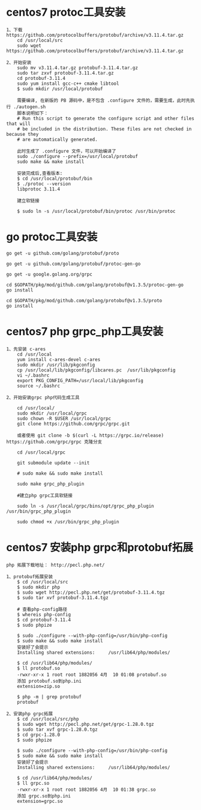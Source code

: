 # centos7 protoc工具安装

    1、下载https://github.com/protocolbuffers/protobuf/archive/v3.11.4.tar.gz
        cd /usr/local/src
        sudo wget https://github.com/protocolbuffers/protobuf/archive/v3.11.4.tar.gz
    
    2、开始安装
        sudo mv v3.11.4.tar.gz protobuf-3.11.4.tar.gz
        sudo tar zxvf protobuf-3.11.4.tar.gz
        cd protobuf-3.11.4
        sudo yum install gcc-c++ cmake libtool
        $ sudo mkdir /usr/local/protobuf

        需要编译, 在新版的 PB 源码中，是不包含 .configure 文件的，需要生成，此时先执行 ./autogen.sh 
        脚本说明如下：
        # Run this script to generate the configure script and other files that will
        # be included in the distribution. These files are not checked in because they
        # are automatically generated.

        此时生成了 .configure 文件，可以开始编译了
        sudo ./configure --prefix=/usr/local/protobuf
        sudo make && make install

        安装完成后,查看版本:
        $ cd /usr/local/protobuf/bin
        $ ./protoc --version
        libprotoc 3.11.4
        
        建立软链接
        
        $ sudo ln -s /usr/local/protobuf/bin/protoc /usr/bin/protoc

# go protoc工具安装

    go get -u github.com/golang/protobuf/proto
    
    go get -u github.com/golang/protobuf/protoc-gen-go

    go get -u google.golang.org/grpc

    cd $GOPATH/pkg/mod/github.com/golang/protobuf@v1.3.5/protoc-gen-go
    go install

    cd $GOPATH/pkg/mod/github.com/golang/protobuf@v1.3.5/proto
    go install

# centos7 php grpc_php工具安装

    1、先安装 c-ares
        cd /usr/local
        yum install c-ares-devel c-ares
        sudo mkdir /usr/lib/pkgconfig
        cp /usr/local/lib/pkgconfig/libcares.pc  /usr/lib/pkgconfig
        vi ~/.bashrc
        export PKG_CONFIG_PATH=/usr/local/lib/pkgconfig
        source ~/.bashrc

    2、开始安装grpc php代码生成工具

        cd /usr/local/
        sudo mkdir /usr/local/grpc
        sudo chown -R $USER /usr/local/grpc
        git clone https://github.com/grpc/grpc.git

        或者使用 git clone -b $(curl -L https://grpc.io/release) https://github.com/grpc/grpc 克隆分支

        cd /usr/local/grpc

        git submodule update --init

        # sudo make && sudo make install
        
        sudo make grpc_php_plugin

        #建立php grpc工具软链接

        sudo ln -s /usr/local/grpc/bins/opt/grpc_php_plugin /usr/bin/grpc_php_plugin
        
        sudo chmod +x /usr/bin/grpc_php_plugin

# centos7 安装php grpc和protobuf拓展
    
    php 拓展下载地址： http://pecl.php.net/

    1、protobuf拓展安装
        $ cd /usr/local/src
        $ sudo mkdir php
        $ sudo wget http://pecl.php.net/get/protobuf-3.11.4.tgz
        $ sudo tar xvf protobuf-3.11.4.tgz

        # 查看php-config路径
        $ whereis php-config
        $ cd protobuf-3.11.4
        $ sudo phpize

        $ sudo ./configure --with-php-config=/usr/bin/php-config
        $ sudo make && sudo make install
        安装好了会提示
        Installing shared extensions:     /usr/lib64/php/modules/

        $ cd /usr/lib64/php/modules/
        $ ll protobuf.so
        -rwxr-xr-x 1 root root 1882056 4月  10 01:08 protobuf.so
        添加 protobuf.so到php.ini
        extension=zip.so

        $ php -m | grep protobuf
        protobuf

    2、安装php grpc拓展
        $ cd /usr/local/src/php
        $ sudo wget http://pecl.php.net/get/grpc-1.28.0.tgz
        $ sudo tar xvf grpc-1.28.0.tgz
        $ cd grpc-1.28.0
        $ sudo phpize
        
        $ sudo ./configure --with-php-config=/usr/bin/php-config
        $ sudo make && sudo make install
        安装好了会提示
        Installing shared extensions:     /usr/lib64/php/modules/

        $ cd /usr/lib64/php/modules/
        $ ll grpc.so
        -rwxr-xr-x 1 root root 1882056 4月  10 01:38 grpc.so
        添加 grpc.so到php.ini
        extension=grpc.so
